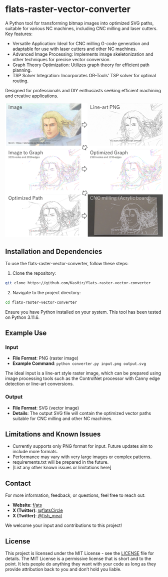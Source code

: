 # flats-raster-vector-converter

A Python tool for transforming bitmap images into optimized SVG paths, suitable for various NC machines, including CNC milling and laser cutters. Key features:

* Versatile Application: Ideal for CNC milling G-code generation and adaptable for use with laser cutters and other NC machines.
* Advanced Image Processing: Implements image skeletonization and other techniques for precise vector conversion.
* Graph Theory Optimization: Utilizes graph theory for efficient path planning.
* TSP Solver Integration: Incorporates OR-Tools' TSP solver for optimal routing.

Designed for professionals and DIY enthusiasts seeking efficient machining and creative applications.

![process_overview](github_docs/imgs/process_overview.png)

## Installation and Dependencies

To use the flats-raster-vector-converter, follow these steps:

1. Clone the repository:

```bash
git clone https://github.com/KasHir/flats-raster-vector-converter
```

2. Navigate to the project directory:

```bash
cd flats-raster-vector-converter
```

Ensure you have Python installed on your system. This tool has been tested on Python 3.11.6.


## Example Use

### Input
- **File Format**: PNG (raster image)
- **Example Command**: `python converter.py input.png output.svg`

The ideal input is a line-art style raster image, which can be prepared using image processing tools such as the ControlNet processor with Canny edge detection or line-art conversions.

### Output
- **File Format**: SVG (vector image)
- **Details**: The output SVG file will contain the optimized vector paths suitable for CNC milling and other NC machines.

## Limitations and Known Issues

- Currently supports only PNG format for input. Future updates aim to include more formats.
- Performance may vary with very large images or complex patterns.
- requirements.txt will be prepared in the future.
- [List any other known issues or limitations here]

## Contact

For more information, feedback, or questions, feel free to reach out:

- **Website**: [f/ats](https://f-l-ats.blogspot.com/)
- **X (Twitter)**: [@flatsCircle](https://twitter.com/flatsCircle)
- **X (Twitter)**: [@fish_meat](https://twitter.com/fish_meat)

We welcome your input and contributions to this project!

## License

This project is licensed under the MIT License - see the [LICENSE](LICENSE) file for details. The MIT License is a permissive license that is short and to the point. It lets people do anything they want with your code as long as they provide attribution back to you and don’t hold you liable.

